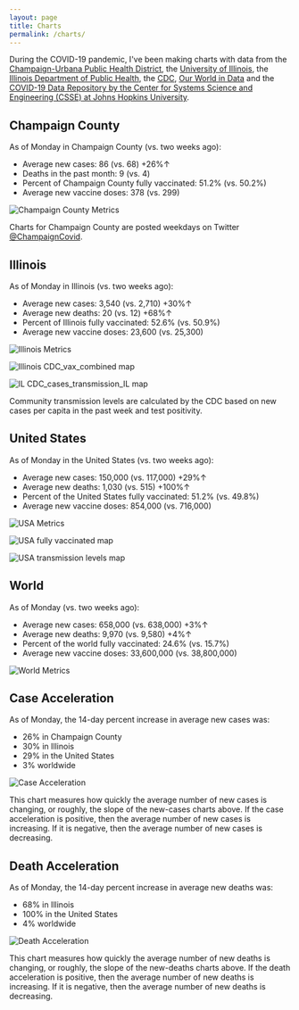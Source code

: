 ```yaml
---
layout: page
title: Charts
permalink: /charts/
---
```


During the COVID-19 pandemic, I've been making charts with data from the [Champaign-Urbana Public Health District](https://www.c-uphd.org/champaign-urbana-illinois-coronavirus-information.html), the [University of Illinois](https://go.illinois.edu/COVIDTestingData), the [Illinois Department of Public Health](http://www.dph.illinois.gov/covid19), the [CDC](https://covid.cdc.gov/covid-data-tracker/), [Our World in Data](https://github.com/owid/covid-19-data/tree/master/public/data) and the [COVID-19 Data Repository by the Center for Systems Science and Engineering (CSSE) at Johns Hopkins University](https://github.com/CSSEGISandData/COVID-19).

## Champaign County

As of Monday in Champaign County (vs. two weeks ago):
  
  - Average new cases: 86 (vs. 68) +26%↑
  - Deaths in the past month: 9 (vs. 4)
  - Percent of Champaign County fully vaccinated: 51.2% (vs. 50.2%)
  - Average new vaccine doses: 378 (vs. 299)

![Champaign County Metrics](https://raw.githubusercontent.com/bzigterman/CUcovid/main/gh_action/Champaign_facet.png)

Charts for Champaign County are posted weekdays on Twitter [@ChampaignCovid](https://twitter.com/ChampaignCovid).

## Illinois

As of Monday in Illinois (vs. two weeks ago):
  
  - Average new cases: 3,540 (vs. 2,710) +30%↑
  - Average new deaths: 20 (vs. 12) +68%↑
  - Percent of Illinois fully vaccinated: 52.6% (vs. 50.9%)
  - Average new vaccine doses: 23,600 (vs. 25,300)

![Illinois Metrics](https://raw.githubusercontent.com/bzigterman/CUcovid/main/gh_action/IL_facet.png)

![Illinois CDC_vax_combined map](https://raw.githubusercontent.com/bzigterman/CUcovid/main/gh_action/IL_vax_combined.png)

![IL CDC_cases_transmission_IL map](https://raw.githubusercontent.com/bzigterman/CUcovid/main/gh_action/IL_cases_transmission.png)

Community transmission levels are calculated by the CDC based on new cases per capita in the past week and test positivity.

## United States

As of Monday in the United States (vs. two weeks ago):
  
  - Average new cases: 150,000 (vs. 117,000) +29%↑
  - Average new deaths: 1,030 (vs. 515) +100%↑
  - Percent of the United States fully vaccinated: 51.2% (vs. 49.8%)
  - Average new vaccine doses: 854,000 (vs. 716,000)

![USA Metrics](https://raw.githubusercontent.com/bzigterman/CUcovid/main/gh_action/US_facet.png)

![USA fully vaccinated map](https://raw.githubusercontent.com/bzigterman/CUcovid/main/gh_action/usa_vax_total.png)

![USA transmission levels map](https://raw.githubusercontent.com/bzigterman/CUcovid/main/gh_action/usa_transmission.png)

## World

As of Monday (vs. two weeks ago):
  
  - Average new cases: 658,000 (vs. 638,000) +3%↑
  - Average new deaths: 9,970 (vs. 9,580) +4%↑
  - Percent of the world fully vaccinated: 24.6% (vs. 15.7%)
  - Average new vaccine doses: 33,600,000 (vs. 38,800,000)

![World Metrics](https://raw.githubusercontent.com/bzigterman/CUcovid/main/gh_action/world_facet.png)

## Case Acceleration

As of Monday, the 14-day percent increase in average new cases was:
  
  - 26% in Champaign County
  - 30% in Illinois
  - 29% in the United States
  - 3% worldwide

![Case Acceleration](https://raw.githubusercontent.com/bzigterman/CUcovid/main/gh_action/new_cases_change_facet.png)

This chart measures how quickly the average number of new cases is changing, or roughly, the slope of the new-cases charts above. If the case acceleration is positive, then the average number of new cases is increasing. If it is negative, then the average number of new cases is decreasing.

## Death Acceleration

As of Monday, the 14-day percent increase in average new deaths was:
  
  - 68% in Illinois
  - 100% in the United States
  - 4% worldwide

![Death Acceleration](https://raw.githubusercontent.com/bzigterman/CUcovid/main/gh_action/new_deaths_change_facet.png)

This chart measures how quickly the average number of new deaths is changing, or roughly, the slope of the new-deaths charts above. If the death acceleration is positive, then the average number of new deaths is increasing. If it is negative, then the average number of new deaths is decreasing.


